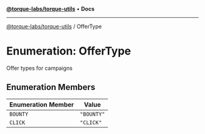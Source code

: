 [**@torque-labs/torque-utils**](../README.md) • **Docs**

***

[@torque-labs/torque-utils](../README.md) / OfferType

# Enumeration: OfferType

Offer types for campaigns

## Enumeration Members

| Enumeration Member | Value |
| ------ | ------ |
| `BOUNTY` | `"BOUNTY"` |
| `CLICK` | `"CLICK"` |
